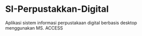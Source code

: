 # SI-Perpustakkan-Digital
Aplikasi sistem informasi perpustakaan digital berbasis desktop menggunakan MS. ACCESS
